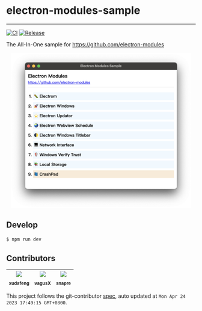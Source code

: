 # electron-modules-sample

---

[![CI](https://github.com/electron-modules/electron-modules-sample/actions/workflows/ci.yml/badge.svg?branch=main)](https://github.com/electron-modules/electron-modules-sample/actions/workflows/ci.yml)
[![Release](https://github.com/electron-modules/electron-modules-sample/actions/workflows/release.yml/badge.svg?branch=main)](https://github.com/electron-modules/electron-modules-sample/actions/workflows/release.yml)

The All-In-One sample for https://github.com/electron-modules

<p align="center">
  <img
    alt="Macaca"
    src="./demo.png"
    width="480"
  />
</p>

## Develop

```bash
$ npm run dev
```

<!-- GITCONTRIBUTOR_START -->

## Contributors

|[<img src="https://avatars.githubusercontent.com/u/1011681?v=4" width="100px;"/><br/><sub><b>xudafeng</b></sub>](https://github.com/xudafeng)<br/>|[<img src="https://avatars.githubusercontent.com/u/6828924?v=4" width="100px;"/><br/><sub><b>vagusX</b></sub>](https://github.com/vagusX)<br/>|[<img src="https://avatars.githubusercontent.com/u/52845048?v=4" width="100px;"/><br/><sub><b>snapre</b></sub>](https://github.com/snapre)<br/>|
| :---: | :---: | :---: |


This project follows the git-contributor [spec](https://github.com/xudafeng/git-contributor), auto updated at `Mon Apr 24 2023 17:49:15 GMT+0800`.

<!-- GITCONTRIBUTOR_END -->
